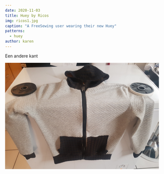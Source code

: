 ```yaml
---
date: 2020-11-03
title: Huey by Ricos
img: ricos1.jpg
caption: "A FreeSewing user wearing their new Huey"
patterns:
  - huey
author: karen
---
```


Een andere kant

![Huey hoodie laying on a washing machine, instead of on a human](ricos2.jpg)
